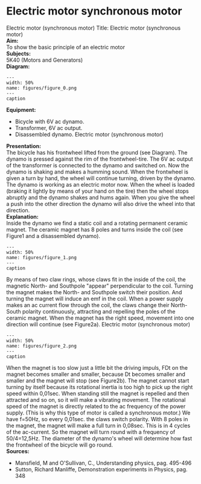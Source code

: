 # Electric motor  synchronous motor  
 Electric motor (synchronous motor) Title: Electric motor (synchronous motor)    
<b> Aim: </b>  
 To show the basic principle of an electric motor    
<b> Subjects: </b>  
 5K40 (Motors and Generators)   
<b> Diagram: </b>  
   
```{figure} figures/figure_0.png  
---  
width: 50%  
name: figures/figure_0.png  
---  
caption  
``` 
      
<b> Equipment: </b>  
 
 *  Bicycle with 6V ac dynamo. 
 *  Transformer, 6V ac output. 
 *  Disassembled dynamo. Electric motor (synchronous motor)
    
<b> Presentation: </b>  
 The bicycle has his frontwheel lifted from the ground (see Diagram). The dynamo is pressed against the rim of the frontwheel-tire. The 6V ac output of the transformer is connected to the dynamo and switched on. Now the dynamo is shaking and makes a humming sound. When the frontwheel is given a turn by hand, the wheel will continue turning, driven by the dynamo. The dynamo is working as an electric motor now. When the wheel is loaded (braking it lightly by means of your hand on the tire) then the wheel stops abruptly and the dynamo shakes and hums again. When you give the wheel a push into the other direction the dynamo will also drive the wheel into that direction.    
<b> Explanation: </b>  
 Inside the dynamo we find a static coil and a rotating permanent ceramic magnet. The ceramic magnet has 8 poles and turns inside the coil (see Figure1 and a disassembled dynamo).      
```{figure} figures/figure_1.png  
---  
width: 50%  
name: figures/figure_1.png  
---  
caption  
``` 
 By means of two claw rings, whose claws fit in the inside of the coil, the magnetic North- and Southpole "appear" perpendicular to the coil. Turning the magnet makes the North- and Southpole switch their position. And turning the magnet will induce an emf in the coil. When a power supply makes an ac current flow through the coil, the claws change their North-South polarity continuously, attracting and repelling the poles of the ceramic magnet. When the magnet has the right speed, movement into one direction will continue (see Figure2a).   Electric motor (synchronous motor)   
```{figure} figures/figure_2.png  
---  
width: 50%  
name: figures/figure_2.png  
---  
caption  
``` 
 When the magnet is too slow just a little bit the driving impuls, FDt on the magnet becomes smaller and smaller, because Dt becomes smaller and smaller and the magnet will stop (see Figure2b). The magnet cannot start turning by itself because its rotational inertia is too high to pick up the right speed within 0,01sec. When standing still the magnet is repelled and then attracted and so on, so it will make a vibrating movement. The rotational speed of the magnet is directly related to the ac frequency of the power supply. (This is why this type of motor is called a synchronous motor.) We have f=50Hz, so every 0,01sec. the claws switch polarity. With 8 poles in the magnet, the magnet will make a full turn in 0,08sec. This is in 4 cycles of the ac-current. So the magnet will turn round with a frequency of 50/4=12,5Hz. The diameter of the dynamo's wheel will determine how fast the frontwheel of the bicycle will go round.    
<b> Sources: </b>  
 
 *  Mansfield, M and O'Sullivan, C., Understanding physics, pag. 495-496 
 *  Sutton, Richard Manliffe, Demonstration experiments in Physics, pag. 348
  
